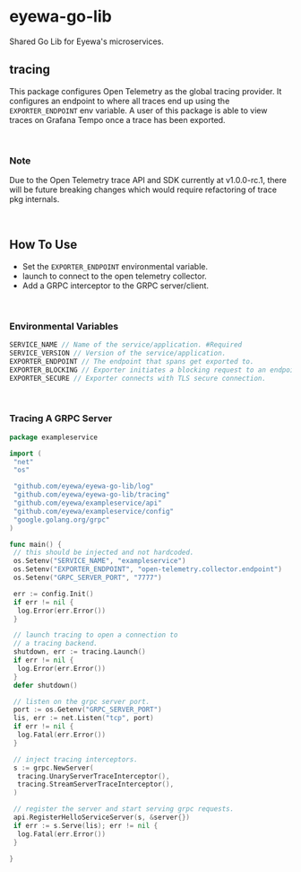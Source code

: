 # eyewa-go-lib

Shared Go Lib for Eyewa's microservices.

## tracing

This package configures Open Telemetry as the global tracing provider. It configures an endpoint to where all traces end up using the `EXPORTER_ENDPOINT` env variable. A user of this package is able to view traces on Grafana Tempo once a trace has been exported.

</br>

### Note

Due to the Open Telemetry trace API and SDK currently at v1.0.0-rc.1, there will be future breaking changes which would require refactoring of trace pkg internals.

</br>

## How To Use

- Set the `EXPORTER_ENDPOINT` environmental variable.
- launch to connect to the open telemetry collector.
- Add a GRPC interceptor to the GRPC server/client.

</br>

### Environmental Variables

```go
SERVICE_NAME // Name of the service/application. #Required
SERVICE_VERSION // Version of the service/application.
EXPORTER_ENDPOINT // The endpoint that spans get exported to.
EXPORTER_BLOCKING // Exporter initiates a blocking request to an endpoint.
EXPORTER_SECURE // Exporter connects with TLS secure connection.
```

</br>

### Tracing A GRPC Server

```go
package exampleservice

import (
 "net"
 "os"

 "github.com/eyewa/eyewa-go-lib/log"
 "github.com/eyewa/eyewa-go-lib/tracing"
 "github.com/eyewa/exampleservice/api"
 "github.com/eyewa/exampleservice/config"
 "google.golang.org/grpc"
)

func main() {
 // this should be injected and not hardcoded.
 os.Setenv("SERVICE_NAME", "exampleservice")
 os.Setenv("EXPORTER_ENDPOINT", "open-telemetry.collector.endpoint")
 os.Setenv("GRPC_SERVER_PORT", "7777")

 err := config.Init()
 if err != nil {
  log.Error(err.Error())
 }

 // launch tracing to open a connection to
 // a tracing backend.
 shutdown, err := tracing.Launch()
 if err != nil {
  log.Error(err.Error())
 }
 defer shutdown()

 // listen on the grpc server port.
 port := os.Getenv("GRPC_SERVER_PORT")
 lis, err := net.Listen("tcp", port)
 if err != nil {
  log.Fatal(err.Error())
 }

 // inject tracing interceptors.
 s := grpc.NewServer(
  tracing.UnaryServerTraceInterceptor(),
  tracing.StreamServerTraceInterceptor(),
 )

 // register the server and start serving grpc requests.
 api.RegisterHelloServiceServer(s, &server{})
 if err := s.Serve(lis); err != nil {
  log.Fatal(err.Error())
 }

}

```

</br>
